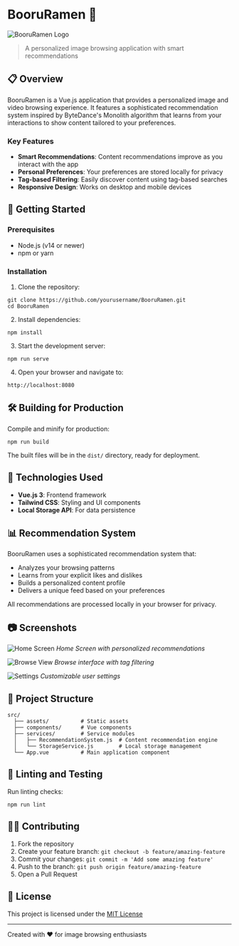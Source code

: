 # BooruRamen 🍜

![BooruRamen Logo](./src/assets/logo-placeholder.png)

> A personalized image browsing application with smart recommendations

## 📋 Overview

BooruRamen is a Vue.js application that provides a personalized image and video browsing experience. It features a sophisticated recommendation system inspired by ByteDance's Monolith algorithm that learns from your interactions to show content tailored to your preferences.

### Key Features

- **Smart Recommendations**: Content recommendations improve as you interact with the app
- **Personal Preferences**: Your preferences are stored locally for privacy
- **Tag-based Filtering**: Easily discover content using tag-based searches
- **Responsive Design**: Works on desktop and mobile devices

## 🚀 Getting Started

### Prerequisites

- Node.js (v14 or newer)
- npm or yarn

### Installation

1. Clone the repository:
```
git clone https://github.com/yourusername/BooruRamen.git
cd BooruRamen
```

2. Install dependencies:
```
npm install
```

3. Start the development server:
```
npm run serve
```

4. Open your browser and navigate to:
```
http://localhost:8080
```

## 🛠️ Building for Production

Compile and minify for production:
```
npm run build
```

The built files will be in the `dist/` directory, ready for deployment.

## 🧰 Technologies Used

- **Vue.js 3**: Frontend framework
- **Tailwind CSS**: Styling and UI components
- **Local Storage API**: For data persistence

## 📊 Recommendation System

BooruRamen uses a sophisticated recommendation system that:

- Analyzes your browsing patterns
- Learns from your explicit likes and dislikes
- Builds a personalized content profile
- Delivers a unique feed based on your preferences

All recommendations are processed locally in your browser for privacy.

## 📷 Screenshots

![Home Screen](./screenshots/home-placeholder.png)
*Home Screen with personalized recommendations*

![Browse View](./screenshots/browse-placeholder.png)
*Browse interface with tag filtering*

![Settings](./screenshots/settings-placeholder.png)
*Customizable user settings*

## 🧩 Project Structure

```
src/
  ├── assets/          # Static assets
  ├── components/      # Vue components
  ├── services/        # Service modules
  │   ├── RecommendationSystem.js  # Content recommendation engine
  │   └── StorageService.js        # Local storage management
  └── App.vue          # Main application component
```

## 🧪 Linting and Testing

Run linting checks:
```
npm run lint
```

## 👩‍💻 Contributing

1. Fork the repository
2. Create your feature branch: `git checkout -b feature/amazing-feature`
3. Commit your changes: `git commit -m 'Add some amazing feature'`
4. Push to the branch: `git push origin feature/amazing-feature`
5. Open a Pull Request

## 📝 License

This project is licensed under the [MIT License](LICENSE)

---

Created with ❤️ for image browsing enthusiasts
